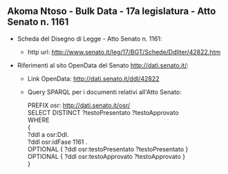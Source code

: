 ## Akoma Ntoso - Bulk Data - 17a legislatura - Atto Senato n. 1161 ##

* Scheda del Disegno di Legge - Atto Senato n. 1161:
	* http url: http://www.senato.it/leg/17/BGT/Schede/Ddliter/42822.htm

* Riferimenti al sito OpenData del Senato http://dati.senato.it/:
	* Link OpenData: http://dati.senato.it/ddl/42822
	* Query SPARQL per i documenti relativi all'Atto Senato:

        PREFIX osr: <http://dati.senato.it/osr/>  
		SELECT DISTINCT ?testoPresentato ?testoApprovato  
		WHERE  
		{  
		    ?ddl a osr:Ddl.  
		    ?ddl osr:idFase 1161 .  
		    OPTIONAL { ?ddl osr:testoPresentato ?testoPresentato }  
		    OPTIONAL { ?ddl osr:testoApprovato ?testoApprovato }  
		}
		